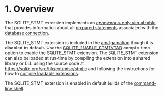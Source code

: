 # 1\. Overview



The SQLITE\_STMT extension implements an [eponymous\-only virtual table](vtab.html#epoonlyvtab) that
provides information about all [prepared statements](c3ref/stmt.html) associated with
the [database connection](c3ref/sqlite3.html).




The SQLITE\_STMT extension is included in the [amalgamation](amalgamation.html) though 
it is disabled
by default. Use the [SQLITE\_ENABLE\_STMTVTAB](compile.html#enable_stmtvtab) compile\-time option to enable
the SQLITE\_STMT extension. The SQLITE\_STMT extension can also be 
loaded at run\-time
by compiling the extension into a shared library or DLL using the source
code at <https://sqlite.org/src/file/ext/misc/stmt.c> and following the
instructions for how to [compile loadable extensions](loadext.html#build).




The SQLITE\_STMT extension is enabled in default builds
of the [command\-line shell](cli.html).



